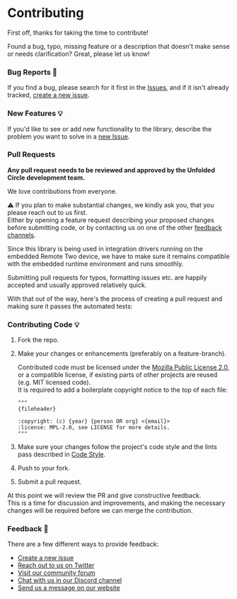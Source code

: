 # Contributing

First off, thanks for taking the time to contribute!

Found a bug, typo, missing feature or a description that doesn't make sense or needs clarification?
Great, please let us know!

### Bug Reports :bug:

If you find a bug, please search for it first in the [Issues](https://github.com/unfoldedcircle/integration-python-library/issues),
and if it isn't already tracked, [create a new issue](https://github.com/unfoldedcircle/integration-python-library/issues/new).

### New Features :bulb:

If you'd like to see or add new functionality to the library, describe the problem you want to solve in a
[new Issue](https://github.com/unfoldedcircle/integration-python-library/issues/new).

### Pull Requests

**Any pull request needs to be reviewed and approved by the Unfolded Circle development team.**

We love contributions from everyone.

⚠️ If you plan to make substantial changes, we kindly ask you, that you please reach out to us first.  
Either by opening a feature request describing your proposed changes before submitting code, or by contacting us on
one of the other [feedback channels](#feedback-speech_balloon).

Since this library is being used in integration drivers running on the embedded Remote Two device,
we have to make sure it remains compatible with the embedded runtime environment and runs smoothly.

Submitting pull requests for typos, formatting issues etc. are happily accepted and usually approved relatively quick.  

With that out of the way, here's the process of creating a pull request and making sure it passes the automated tests:

### Contributing Code :bulb:

1. Fork the repo.

2. Make your changes or enhancements (preferably on a feature-branch).

   Contributed code must be licensed under the [Mozilla Public License 2.0](https://choosealicense.com/licenses/mpl-2.0/),
   or a compatible license, if existing parts of other projects are reused (e.g. MIT licensed code).  
   It is required to add a boilerplate copyright notice to the top of each file:

    ```
    """
    {fileheader}
   
    :copyright: (c) {year} {person OR org} <{email}>
    :license: MPL-2.0, see LICENSE for more details.
    """
    ```

3. Make sure your changes follow the project's code style and the lints pass described in [Code Style](docs/code_guidelines.md).

4. Push to your fork.

5. Submit a pull request.

At this point we will review the PR and give constructive feedback.  
This is a time for discussion and improvements, and making the necessary changes will be required before we can
merge the contribution.

### Feedback :speech_balloon:

There are a few different ways to provide feedback:

- [Create a new issue](https://github.com/unfoldedcircle/integration-python-library/issues/new)
- [Reach out to us on Twitter](https://twitter.com/unfoldedcircle)
- [Visit our community forum](http://unfolded.community/)
- [Chat with us in our Discord channel](http://unfolded.chat/)
- [Send us a message on our website](https://unfoldedcircle.com/contact)
